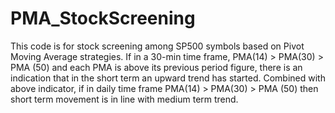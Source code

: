 # PMA_StockScreening
This code is for stock screening among SP500 symbols based on Pivot Moving Average strategies.
If in a 30-min time frame, PMA(14) > PMA(30) > PMA (50) and each PMA is above its previous period figure, there is an indication
that in the short term an upward trend has started.
Combined with above indicator, if in daily time frame PMA(14) > PMA(30) > PMA (50) then short term movement is in line with
medium term trend.
